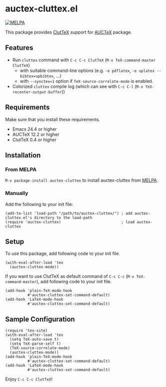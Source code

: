# auctex-cluttex.el

[![MELPA](https://melpa.org/packages/auctex-cluttex-badge.svg)](https://melpa.org/#/auctex-cluttex)

This package provides [ClutTeX](https://www.ctan.org/pkg/cluttex) support for
[AUCTeX](https://www.gnu.org/software/auctex/) package.

## Features
- Run `cluttex` command with `C-c C-c ClutTeX` (`M-x TeX-command-master ClutTeX`)
  - with suitable command-line options (e.g. `-e pdflatex`, `-e uplatex --bibtex=upbibtex`, ...)
  - with `--synctex=1` option if `TeX-source-correlate-mode` is enabled.
- Colorized `cluttex` compile log (which can see with `C-c C-l` (`M-x TeX-recenter-output-buffer`))

## Requirements
Make sure that you install these requirements.

* Emacs 24.4 or higher
* AUCTeX 12.2 or higher
* ClutTeX 0.4 or higher

## Installation
### From MELPA

`M-x package-install auctex-cluttex` to install auctex-cluttex from [MELPA](https://melpa.org).

### Manually
Add the following to your init file:

```elisp
(add-to-list 'load-path "/path/to/auctex-cluttex/") ; add auctex-cluttex.el's directory to the load-path
(require 'auctex-cluttex)                           ; load auctex-cluttex
```

## Setup
To use this package, add following code to your init file.

```elisp
(with-eval-after-load 'tex
  (auctex-cluttex-mode))
```

If you want to use ClutTeX as default command of `C-c C-c` (`M-x TeX-command-master`), 
add following code to your init file.

```elisp
(add-hook 'plain-TeX-mode-hook
          #'auctex-cluttex-set-command-default)
(add-hook 'LaTeX-mode-hook
          #'auctex-cluttex-set-command-default)
```

## Sample Configuration
```elisp
(require 'tex-site)
(with-eval-after-load 'tex
  (setq TeX-auto-save t)
  (setq TeX-parse-self t)
  (TeX-source-correlate-mode)
  (auctex-cluttex-mode))
(add-hook 'plain-TeX-mode-hook
          #'auctex-cluttex-set-command-default)
(add-hook 'LaTeX-mode-hook
          #'auctex-cluttex-set-command-default)
```


Enjoy `C-c C-c ClutTeX`!
